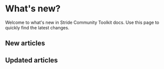 # What's new?

Welcome to what's new in Stride Community Toolkit docs. Use this page to quickly find the latest changes.

## New articles

## Updated articles